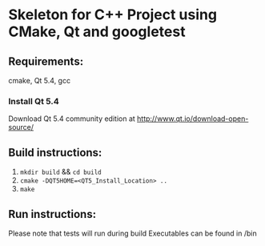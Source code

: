 Skeleton for C++ Project using CMake, Qt and googletest
==============================================================================
Requirements:
------------------------------------------------------------------------------
cmake, Qt 5.4, gcc

### Install Qt 5.4
Download Qt 5.4 community edition at http://www.qt.io/download-open-source/

Build instructions:
------------------------------------------------------------------------------
1. `mkdir build` && `cd build`
2. `cmake -DQT5HOME=<QT5_Install_Location> ..`
3. `make`

Run instructions:
------------------------------------------------------------------------------
Please note that tests will run during build
Executables can be found in <build-dir>/bin
